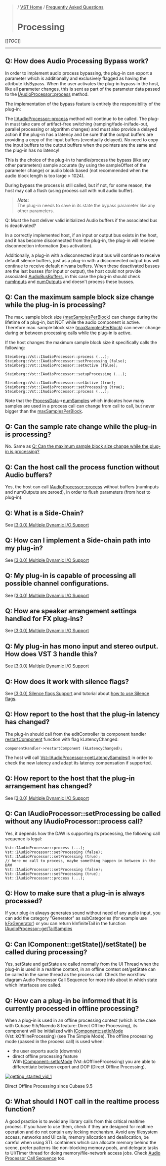 >/ [VST Home](/Index.md) / [Frequently Asked Questions](../FAQ/Index.md)
>
># Processing

[[_TOC_]]

---

## Q: How does Audio Processing Bypass work?

In order to implement audio process bypassing, the plug-in can export a parameter which is additionally and exclusively flagged as having the attribute kIsBypass. When the user activates the plug-in bypass in the host, like all parameter changes, this is sent as part of the parameter data passed to the [IAudioProcessor::process](https://steinbergmedia.github.io/vst3_doc/vstinterfaces/classSteinberg_1_1Vst_1_1IAudioProcessor.html#a6b98eb31cf38ba96a28b303c13c64e13) method.

The implementation of the bypass feature is entirely the responsibility of the plug-in:

The [IIAudioProcessor::process](https://steinbergmedia.github.io/vst3_doc/vstinterfaces/classSteinberg_1_1Vst_1_1IAudioProcessor.html#a6b98eb31cf38ba96a28b303c13c64e13) method will continue to be called. The plug-in must take care of artifact-free switching (ramping/fade-in/fade-out, parallel processing or algorithm changes) and must also provide a delayed action if the plug-in has a latency and be sure that the output buffers are providing a copy of the input buffers (eventually delayed). No need to copy the input buffers to the output buffers when the pointers are the same and the plug-in has no latency!

This is the choice of the plug-in to handle/process the bypass (like any other parameters) sample accurate (by using the sampleOffset of the parameter change) or audio block based (not recommended when the audio block length is too large > 1024).

During bypass the process is still called, but if not, for some reason, the host may call a flush (using process call with null audio buffer).

>***Note:***<br>
>The plug-in needs to save in its state the bypass parameter like any other parameters.

Q: Must the host deliver valid initialized Audio buffers if the associated bus is deactivated?

In a correctly implemented host, if an input or output bus exists in the host, and it has become disconnected from the plug-in, the plug-in will receive disconnection information (bus activation).

Additionally, a plug-in with a disconnected input bus will continue to receive default silence buffers, just as a plug-in with a disconnected output bus will continue to receive default nirvana buffers. When these deactivated busses are the last busses (for input or output), the host could not provide associated [AudioBusBuffers](https://steinbergmedia.github.io/vst3_doc/vstinterfaces/structSteinberg_1_1Vst_1_1AudioBusBuffers.html), in this case the plug-in should check [numInputs](https://steinbergmedia.github.io/vst3_doc/vstinterfaces/structSteinberg_1_1Vst_1_1ProcessData.html#a852a74fc4e461ef086bac048313d2de9) and [numOutputs](https://steinbergmedia.github.io/vst3_doc/vstinterfaces/structSteinberg_1_1Vst_1_1ProcessData.html#a1338255f88bad5cf4fb714c71f92b61a) and doesn't process these busses.

## Q: Can the maximum sample block size change while the plug-in is processing?

The max. sample block size ([maxSamplesPerBlock](https://steinbergmedia.github.io/vst3_doc/vstinterfaces/structSteinberg_1_1Vst_1_1ProcessSetup.html#a41cd06a0c942a1b3f283092b893d0de3)) can change during the lifetime of a plug-in, but NOT while the audio component is active. Therefore max. sample block size ([maxSamplesPerBlock](https://steinbergmedia.github.io/vst3_doc/vstinterfaces/structSteinberg_1_1Vst_1_1ProcessSetup.html#a41cd06a0c942a1b3f283092b893d0de3)) can never change during or between processing calls while the plug-in is active.

If the host changes the maximum sample block size it specifically calls the following:

```
Steinberg::Vst::IAudioProcessor::process (...);
Steinberg::Vst::IAudioProcessor::setProcessing (false);
Steinberg::Vst::IAudioProcessor::setActive (false);
 
Steinberg::Vst::IAudioProcessor::setupProcessing (...);
 
Steinberg::Vst::IAudioProcessor::setActive (true);
Steinberg::Vst::IAudioProcessor::setProcessing (true);
Steinberg::Vst::IAudioProcessor::process (...);
```

Note that the [ProcessData](https://steinbergmedia.github.io/vst3_doc/vstinterfaces/structSteinberg_1_1Vst_1_1ProcessData.html)->[numSamples](https://steinbergmedia.github.io/vst3_doc/vstinterfaces/structSteinberg_1_1Vst_1_1ProcessData.html#aeb42971a4bd34d7baa27cff8d7e3cf26) which indicates how many samples are used in a process call can change from call to call, but never bigger than the [maxSamplesPerBlock](https://steinbergmedia.github.io/vst3_doc/vstinterfaces/structSteinberg_1_1Vst_1_1ProcessSetup.html#a41cd06a0c942a1b3f283092b893d0de3).

## Q: Can the sample rate change while the plug-in is processing?

No. Same as [Q: Can the maximum sample block size change while the plug-in is processing?](#q-can-the-maximum-sample-block-size-change-while-the-plug-in-is-processing)

## Q: Can the host call the process function without Audio buffers?

Yes, the host can call [IAudioProcessor::process](https://steinbergmedia.github.io/vst3_doc/vstinterfaces/classSteinberg_1_1Vst_1_1IAudioProcessor.html#a6b98eb31cf38ba96a28b303c13c64e13) without buffers (numInputs and numOutputs are zeroed), in order to flush parameters (from host to plug-in).

## Q: What is a Side-Chain?

See [[3.0.0] Multiple Dynamic I/O Support](../Technical+Documentation/Change+History/3.0.0/Multiple+Dynamic+IO.md)

## Q: How can I implement a Side-chain path into my plug-in?

See [[3.0.0] Multiple Dynamic I/O Support](../Technical+Documentation/Change+History/3.0.0/Multiple+Dynamic+IO.md)

## Q: My plug-in is capable of processing all possible channel configurations.

See [[3.0.0] Multiple Dynamic I/O Support](../Technical+Documentation/Change+History/3.0.0/Multiple+Dynamic+IO.md)

## Q: How are speaker arrangement settings handled for FX plug-ins?

See [[3.0.0] Multiple Dynamic I/O Support](../Technical+Documentation/Change+History/3.0.0/Multiple+Dynamic+IO.md)

## Q: My plug-in has mono input and stereo output. How does VST 3 handle this?

See [[3.0.0] Multiple Dynamic I/O Support](../Technical+Documentation/Change+History/3.0.0/Multiple+Dynamic+IO.md)

## Q: How does it work with silence flags?

See [[3.0.0] Silence flags Support](../Technical+Documentation/Change+History/3.0.0/Silence+flags.md) and tutorial about [how to use Silence flags](../Tutorials/How+to+use+the+silence+flags.md).

## Q: How report to the host that the plug-in latency has changed?

The plug-in should call from the editController its component handler [restartComponent](https://steinbergmedia.github.io/vst3_doc/vstinterfaces/classSteinberg_1_1Vst_1_1IComponentHandler.html#a1f283573728cf0807224c5ebdf3ec3a6) function with flag kLatencyChanged:

```
componentHandler->restartComponent (kLatencyChanged);
```

The host will call [Vst::IAudioProcessor->getLatencySamples()](https://steinbergmedia.github.io/vst3_doc/vstinterfaces/classSteinberg_1_1Vst_1_1IAudioProcessor.html#af8884671ccefe68e0a86e72413a0fcf8) in order to check the new latency and adapt its latency compensation if supported.

## Q: How report to the host that the plug-in arrangement has changed?

See [[3.0.0] Multiple Dynamic I/O Support](../Technical+Documentation/Change+History/3.0.0/Multiple+Dynamic+IO.md)

## Q: Can IAudioProcessor::setProcessing be called without any IAudioProcessor::process call?

Yes, it depends how the DAW is supporting its processing, the following call sequence is legal:

```
Vst::IAudioProcessor::process (...);
Vst::IAudioProcessor::setProcessing (false);
Vst::IAudioProcessor::setProcessing (true);
// here no call to process, maybe something happen in between in the DAW
Vst::IAudioProcessor::setProcessing (false);
Vst::IAudioProcessor::setProcessing (true);
Vst::IAudioProcessor::process (...);
```

## Q: How to make sure that a plug-in is always processed?

If your plug-in always generates sound without need of any audio input, you can add the category "Generator" as subCategories (for example use [kFxGenerator](https://steinbergmedia.github.io/vst3_doc/vstinterfaces/group__plugType.html#ga09060af560cf34b87e14d5dbd839ad52)) or you can return kInfiniteTail in the function [IAudioProcessor::getTailSamples](https://steinbergmedia.github.io/vst3_doc/vstinterfaces/classSteinberg_1_1Vst_1_1IAudioProcessor.html#abb6b16a66b2356a4038a778b815dbbf3)

## Q: Can IComponent::getState()/setState() be called during processing?

Yes, setState and getState are called normally from the UI Thread when the plug-in is used in a realtime context, in an offline context set/getState can be called in the same thread as the process call. Check the workflow diagram Audio Processor Call Sequence for more info about in which state which interfaces are called.

## Q: How can a plug-in be informed that it is currently processed in offline processing?

When a plug-in is used in an offline processing context (which is the case with Cubase 9.5/Nuendo 8 feature: Direct Offline Processing), its component will be initialized with [IComponent::setIoMode](https://steinbergmedia.github.io/vst3_doc/vstinterfaces/classSteinberg_1_1Vst_1_1IComponent.html#a4618e7358890d549f990010bea4a4137) (Vst::kOfflineProcessing) (see The Simple Mode).
The offline processing mode (passed in the process call) is used when:

- the user exports audio (downmix)
- direct offline processing feature <br>
With [IComponent::setIoMode](https://steinbergmedia.github.io/vst3_doc/vstinterfaces/classSteinberg_1_1Vst_1_1IComponent.html#a4618e7358890d549f990010bea4a4137) (Vst::kOfflineProcessing) you are able to differentiate between export and DOP (Direct Offline Processing).

[![getting_started_vid_1](https://i.ytimg.com/vi/62yMkHRfd2I/maxresdefault.jpg)](https://www.youtube.com/watch?v=62yMkHRfd2I)


Direct Offline Processing since Cubase 9.5

## Q: What should I NOT call in the realtime process function?

A good practice is to avoid any library calls from this critical realtime process. If you have to use them, check if they are designed for realtime operation and do not contain any locking mechanism. Avoid any filesystem access, networks and UI calls, memory allocation and deallocation, be careful when using STL containers which can allocate memory behind the scene, prefer patterns like non-blocking memory pools, and delegate tasks to UI/Timer thread for doing memory/file-network access jobs. Check [Audio Processor Call Sequence](../Technical+Documentation/Workflow+Diagrams/Audio+Processor+Call+Sequence.md) too.
